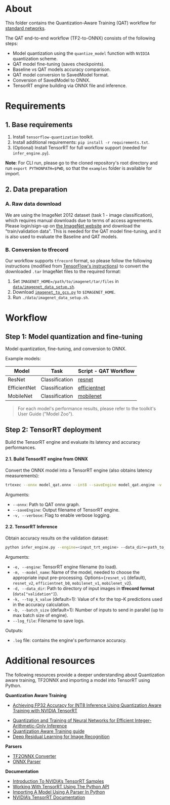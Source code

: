 # About
This folder contains the Quantization-Aware Training (QAT) workflow for [standard networks](#step-1-model-quantization-and-fine-tuning).

The QAT end-to-end workflow (TF2-to-ONNX) consists of the following steps:
- Model quantization using the `quantize_model` function with `NVIDIA` quantization scheme.
- QAT model fine-tuning (saves checkpoints).
- Baseline vs QAT models accuracy comparison.
- QAT model conversion to SavedModel format.
- Conversion of SavedModel to ONNX.
- TensorRT engine building via ONNX file and inference.

# Requirements
## 1. Base requirements
1. Install `tensorflow-quantization` toolkit.
2. Install additional requirements: `pip install -r requirements.txt`.
3. (Optional) Install TensorRT for full workflow support (needed for `infer_engine.py`).

**Note**: For CLI run, please go to the cloned repository's root directory and run `export PYTHONPATH=$PWD`, so that the `examples` folder is available for import.

## 2. Data preparation
### A. Raw data download
We are using the ImageNet 2012 dataset (task 1 - image classification), which requires manual downloads due to terms of access agreements.
Please login/sign-up on [the ImageNet website](https://image-net.org/challenges/LSVRC/2012/2012-downloads.php) and download the "train/validation data".
This is needed for the QAT model fine-tuning, and it is also used to evaluate the Baseline and QAT models.

### B. Conversion to tfrecord
Our workflow supports `tfrecord` format, so please follow the following instructions (modified from [TensorFlow's instructions](https://github.com/tensorflow/tpu/tree/master/tools/datasets#imagenet_to_gcspy)) to convert the downloaded `.tar` ImageNet files to the required format:

1. Set `IMAGENET_HOME=/path/to/imagenet/tar/files` in [`data/imagenet_data_setup.sh`](data/imagenet_data_setup.sh).
2. Download [`imagenet_to_gcs.py`](https://github.com/tensorflow/tpu/blob/master/tools/datasets/imagenet_to_gcs.py) to `$IMAGENET_HOME`.
3. Run `./data/imagenet_data_setup.sh`.

# Workflow

## Step 1: Model quantization and fine-tuning
Model quantization, fine-tuning, and conversion to ONNX.

Example models:

| Model         | Task             | Script - QAT Workflow          |
|---------------|------------------|--------------------------------|
| ResNet        | Classification   | [resnet](resnet)               |
| EfficientNet  | Classification   | [efficientnet](efficientnet)   |
| MobileNet     | Classification   | [mobilenet](mobilenet)         |
> For each model's performance results, please refer to the toolkit's User Guide ("Model Zoo").

## Step 2: TensorRT deployment
Build the TensorRT engine and evaluate its latency and accuracy performances.

#### 2.1. Build TensorRT engine from ONNX
Convert the ONNX model into a TensorRT engine (also obtains latency measurements):

```sh
trtexec --onnx model_qat.onnx --int8 --saveEngine model_qat.engine -v
```

Arguments:
* `--onnx`: Path to QAT onnx graph.
* `--saveEngine`: Output filename of TensorRT engine.
* `-v, --verbose`: Flag to enable verbose logging.

#### 2.2. TensorRT Inference
Obtain accuracy results on the validation dataset:

```sh
python infer_engine.py --engine=<input_trt_engine> --data_dir=<path_to_tfrecord_val_data> -b=<batch_size>
```

Arguments:
- `-e, --engine`: TensorRT engine filename (to load).
- `-m, --model_name`: Name of the model, needed to choose the appropriate input pre-processing. Options={`resnet_v1` (default), `resnet_v2`, `efficientnet_b0`, `mobilenet_v1`, `mobilenet_v2`}.
- `-d, --data_dir`: Path to directory of input images in **tfrecord format** (`data["validation"]`).
- `-k, --top_k_value` (default=1): Value of `K` for the top-K predictions used in the accuracy calculation.
- `-b, --batch_size` (default=1): Number of inputs to send in parallel (up to max batch size of engine).
- `--log_file`: Filename to save logs.

Outputs:
- `.log` file: contains the engine's performance accuracy. 

# Additional resources

The following resources provide a deeper understanding about Quantization aware training, TF2ONNX and importing a model into TensorRT using Python.

**Quantization Aware Training**

* <a href="https://developer.nvidia.com/blog/achieving-fp32-accuracy-for-int8-inference-using-quantization-aware-training-with-tensorrt/">Achieving FP32 Accuracy for INT8 Inference Using Quantization Aware Training with NVIDIA TensorRT</a>

- [Quantization and Training of Neural Networks for Efficient Integer-Arithmetic-Only Inference](https://arxiv.org/pdf/1712.05877.pdf)
- [Quantization Aware Training guide](https://www.tensorflow.org/model_optimization/guide/quantization/training)
- [Deep Residual Learning for Image Recognition](https://arxiv.org/pdf/1512.03385.pdf)

**Parsers**

- [TF2ONNX Converter](https://github.com/onnx/tensorflow-onnx)
- [ONNX Parser](https://docs.nvidia.com/deeplearning/sdk/tensorrt-api/python_api/parsers/Onnx/pyOnnx.html)

**Documentation**

- [Introduction To NVIDIA’s TensorRT Samples](https://docs.nvidia.com/deeplearning/sdk/tensorrt-sample-support-guide/index.html#samples)
- [Working With TensorRT Using The Python API](https://docs.nvidia.com/deeplearning/sdk/tensorrt-developer-guide/index.html#python_topics)
- [Importing A Model Using A Parser In Python](https://docs.nvidia.com/deeplearning/sdk/tensorrt-developer-guide/index.html#import_model_python)
- [NVIDIA’s TensorRT Documentation](https://docs.nvidia.com/deeplearning/tensorrt/developer-guide/index.html)
